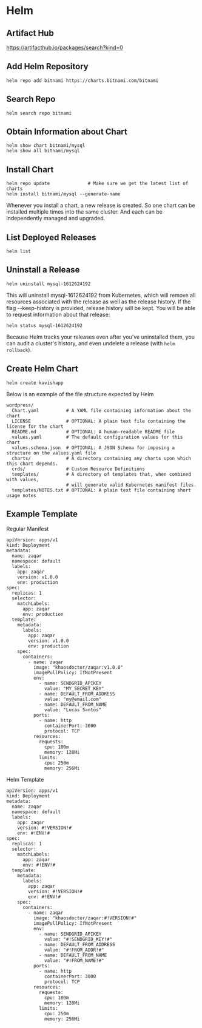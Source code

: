 # Helm
## Artifact Hub
https://artifacthub.io/packages/search?kind=0

## Add Helm Repository
```
helm repo add bitnami https://charts.bitnami.com/bitnami
```

## Search Repo
```
helm search repo bitnami
```

## Obtain Information about Chart
```
helm show chart bitnami/mysql
helm show all bitnami/mysql
```

## Install Chart
```
helm repo update              # Make sure we get the latest list of charts
helm install bitnami/mysql --generate-name
```
Whenever you install a chart, a new release is created. So one chart can be installed multiple times into the same cluster. And each can be independently managed and upgraded.

## List Deployed Releases
```
helm list
```

## Uninstall a Release
```
helm uninstall mysql-1612624192
```
This will uninstall mysql-1612624192 from Kubernetes, which will remove all resources associated with the release as well as the release history.
If the flag --keep-history is provided, release history will be kept. You will be able to request information about that release:

```
helm status mysql-1612624192
```
Because Helm tracks your releases even after you've uninstalled them, you can audit a cluster's history, and even undelete a release (with `helm rollback`).

## Create Helm Chart
```
helm create kavishapp
```
Below is an example of the file structure expected by Helm
```
wordpress/
  Chart.yaml          # A YAML file containing information about the chart
  LICENSE             # OPTIONAL: A plain text file containing the license for the chart
  README.md           # OPTIONAL: A human-readable README file
  values.yaml         # The default configuration values for this chart
  values.schema.json  # OPTIONAL: A JSON Schema for imposing a structure on the values.yaml file
  charts/             # A directory containing any charts upon which this chart depends.
  crds/               # Custom Resource Definitions
  templates/          # A directory of templates that, when combined with values,
                      # will generate valid Kubernetes manifest files.
  templates/NOTES.txt # OPTIONAL: A plain text file containing short usage notes
```

## Example Template
Regular Manifest
```
apiVersion: apps/v1
kind: Deployment
metadata:
  name: zaqar
  namespace: default
  labels:
    app: zaqar
    version: v1.0.0
    env: production
spec:
  replicas: 1
  selector:
    matchLabels:
      app: zaqar
      env: production
  template:
    metadata:
      labels:
        app: zaqar
        version: v1.0.0
        env: production
    spec:
      containers:
        - name: zaqar
          image: "khaosdoctor/zaqar:v1.0.0"
          imagePullPolicy: IfNotPresent
          env:
            - name: SENDGRID_APIKEY
              value: "MY_SECRET_KEY"
            - name: DEFAULT_FROM_ADDRESS
              value: "my@email.com"
            - name: DEFAULT_FROM_NAME
              value: "Lucas Santos"
          ports:
            - name: http
              containerPort: 3000
              protocol: TCP
          resources:
            requests:
              cpu: 100m
              memory: 128Mi
            limits:
              cpu: 250m
              memory: 256Mi
```

Helm Template
```
apiVersion: apps/v1
kind: Deployment
metadata:
  name: zaqar
  namespace: default
  labels:
    app: zaqar
    version: #!VERSION!#
    env: #!ENV!#
spec:
  replicas: 1
  selector:
    matchLabels:
      app: zaqar
      env: #!ENV!#
  template:
    metadata:
      labels:
        app: zaqar
        version: #!VERSION!#
        env: #!ENV!#
    spec:
      containers:
        - name: zaqar
          image: "khaosdoctor/zaqar:#!VERSION!#"
          imagePullPolicy: IfNotPresent
          env:
            - name: SENDGRID_APIKEY
              value: "#!SENDGRID_KEY!#"
            - name: DEFAULT_FROM_ADDRESS
              value: "#!FROM_ADDR!#"
            - name: DEFAULT_FROM_NAME
              value: "#!FROM_NAME!#"
          ports:
            - name: http
              containerPort: 3000
              protocol: TCP
          resources:
            requests:
              cpu: 100m
              memory: 128Mi
            limits:
              cpu: 250m
              memory: 256Mi
```